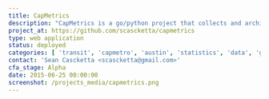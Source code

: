```yaml
---
title: CapMetrics
description: "CapMetrics is a go/python project that collects and archives all of CapMetro's realtime vehicle positions on GitHub. This allows you to do fancy analysis, like http://seancascketta.com/CapMetrics/."
project_at: https://github.com/scascketta/capmetrics
type: web application
status: deployed
categories: [ 'transit', 'capmetro', 'austin', 'statistics', 'data', 'github' ]
contact: 'Sean Cascketta <scascketta@gmail.com>'
cfa_stage: Alpha
date: 2015-06-25 00:00:00
screenshot: /projects_media/capmetrics.png
---
```

